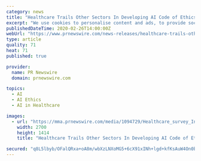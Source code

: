 ```yaml
---
category: news
title: "Healthcare Trails Other Sectors In Developing AI Code of Ethics"
excerpt: "We use cookies to personalise content and ads, to provide social media features and to analyse our traffic. We also share information about your use of our site with our social media, advertising and analytics partners."
publishedDateTime: 2020-02-26T14:00:00Z
webUrl: "https://www.prnewswire.com/news-releases/healthcare-trails-other-sectors-in-developing-ai-code-of-ethics-301010852.html"
type: article
quality: 71
heat: 71
published: true

provider:
  name: PR Newswire
  domain: prnewswire.com

topics:
  - AI
  - AI Ethics
  - AI in Healthcare

images:
  - url: "https://mma.prnewswire.com/media/1094729/Healthcare_survey_Infographic.jpg?p=facebook"
    width: 2700
    height: 1414
    title: "Healthcare Trails Other Sectors In Developing AI Code of Ethics"

secured: "q8L5lbyb/OFalQRxa+oA8m/wbXzLNXoMG5+6cX91xINh+lgd+kfKsAuW4On0boFbs0S36MhOPIk2PaTySeZV4b5ytdMZjoTixz48UT0IscRpV4JqEBZDvcMibBVqsSpKnZr5tbP7vvEiC7yNit5NReHZA2X5xYmt0Iz8kO0U6JF1642SazJ1uSsSMqB7ecHpoI3lk5gIOhCACXE9M+34hFtWdKQd7yPkvUyIquS9C9cgxEKijp5g8V6mmcNIKT/3yCzHSXfnCOMd/K9WoimQSJSGbMlH2W22FLWZIZpv1PQ8Ag1fTtAHObLQyhXvX5XJ;ambnwQJGsASfNSQ8eNp/LA=="
---
```


